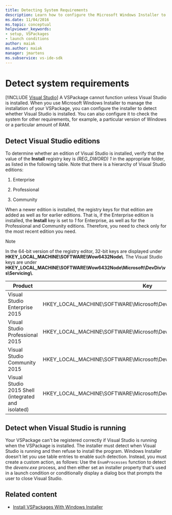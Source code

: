 ```yaml
---
title: Detecting System Requirements
description: Learn how to configure the Microsoft Windows Installer to detect system requirements such as the edition of Visual Studio that is installed.
ms.date: 11/04/2016
ms.topic: conceptual
helpviewer_keywords:
- setup, VSPackages
- launch conditions
author: maiak
ms.author: maiak
manager: jmartens
ms.subservice: vs-ide-sdk
---
```

# Detect system requirements

 [!INCLUDE [Visual Studio](~/includes/applies-to-version/vs-windows-only.md)]
A VSPackage cannot function unless Visual Studio is installed. When you use Microsoft Windows Installer to manage the installation of your VSPackage, you can configure the installer to detect whether Visual Studio is installed. You can also configure it to check the system for other requirements, for example, a particular version of Windows or a particular amount of RAM.

## Detect Visual Studio editions
 To determine whether an edition of Visual Studio is installed, verify that the value of the **Install** registry key is *(REG_DWORD) 1* in the appropriate folder, as listed in the following table. Note that there is a hierarchy of Visual Studio editions:

1. Enterprise

2. Professional

3. Community

When a newer edition is installed, the registry keys for that edition are added as well as for earlier editions. That is, if the Enterprise edition is installed, the **Install** key is set to *1* for Enterprise, as well as for the Professional and Community editions. Therefore, you need to check only for the most recent edition you need.

> [!NOTE]
> In the 64-bit version of the registry editor, 32-bit keys are displayed under **HKEY_LOCAL_MACHINE\SOFTWARE\Wow6432Node\\**. The Visual Studio keys are under **HKEY_LOCAL_MACHINE\SOFTWARE\Wow6432Node\Microsoft\DevDiv\vs\Servicing\\**.

|Product|Key|
|-------------|---------|
|Visual Studio Enterprise 2015|HKEY_LOCAL_MACHINE\SOFTWARE\Microsoft\DevDiv\vs\Servicing\14.0\enterprise|
|Visual Studio Professional 2015|HKEY_LOCAL_MACHINE\SOFTWARE\Microsoft\DevDiv\vs\Servicing\14.0\professional|
|Visual Studio Community 2015|HKEY_LOCAL_MACHINE\SOFTWARE\Microsoft\DevDiv\vs\Servicing\14.0\community|
|Visual Studio 2015 Shell (integrated and isolated)|HKEY_LOCAL_MACHINE\SOFTWARE\Microsoft\DevDiv\vs\Servicing\14.0\isoshell|

## Detect when Visual Studio is running
 Your VSPackage can't be registered correctly if Visual Studio is running when the VSPackage is installed. The installer must detect when Visual Studio is running and then refuse to install the program. Windows Installer doesn't let you use table entries to enable such detection. Instead, you must create a custom action, as follows: Use the `EnumProcesses` function to detect the *devenv.exe* process, and then either set an installer property that's used in a launch condition or conditionally display a dialog box that prompts the user to close Visual Studio.

## Related content
- [Install VSPackages With Windows Installer](../../extensibility/internals/installing-vspackages-with-windows-installer.md)
